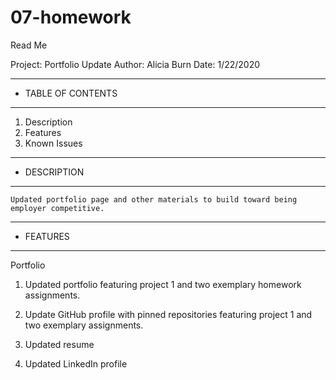 # 07-homework 
Read Me

Project: Portfolio Update
Author: Alicia Burn
Date: 1/22/2020

******************************
*  TABLE OF CONTENTS         
******************************
1. Description
2. Features
3. Known Issues

******************************
*  DESCRIPTION              
******************************

    Updated portfolio page and other materials to build toward being employer competitive.

******************************
*  FEATURES             
******************************
Portfolio

   1. Updated portfolio featuring project 1 and two exemplary homework assignments.

   2. Update GitHub profile with pinned repositories featuring project 1 and two exemplary assignments.
    
   3. Updated resume

   4. Updated LinkedIn profile